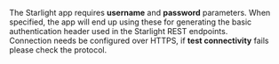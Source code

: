 [comment]: # "File: README.md"
[comment]: # "Copyright (c) Aella Data Inc, 2018"
[comment]: # "This unpublished material is proprietary to Aella Data."
[comment]: # "of Aella Data."
[comment]: # ""
[comment]: # "Licensed under the Apache License, Version 2.0 (the 'License');"
[comment]: # "you may not use this file except in compliance with the License."
[comment]: # "You may obtain a copy of the License at"
[comment]: # ""
[comment]: # "    http://www.apache.org/licenses/LICENSE-2.0"
[comment]: # ""
[comment]: # "Unless required by applicable law or agreed to in writing, software distributed under"
[comment]: # "the License is distributed on an 'AS IS' BASIS, WITHOUT WARRANTIES OR CONDITIONS OF ANY KIND,"
[comment]: # "either express or implied. See the License for the specific language governing permissions"
[comment]: # "and limitations under the License."
[comment]: # ""
The Starlight app requires **username** and **password** parameters. When specified, the app will
end up using these for generating the basic authentication header used in the Starlight REST
endpoints.  
Connection needs be configured over HTTPS, if **test connectivity** fails please check the protocol.
